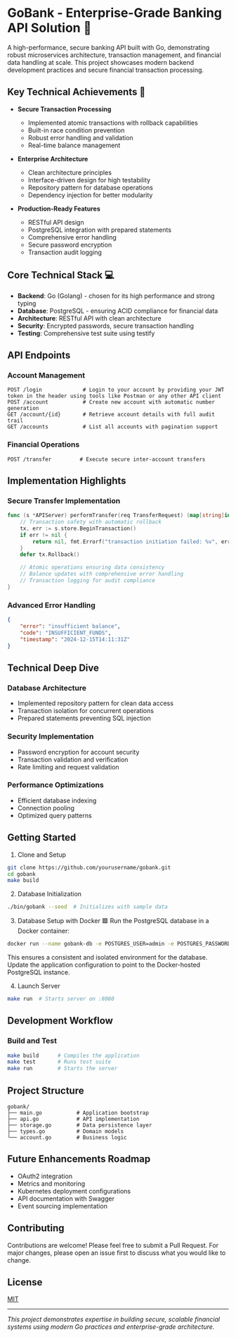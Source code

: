 # GoBank - Enterprise-Grade Banking API Solution 🏦

A high-performance, secure banking API built with Go, demonstrating robust microservices architecture, transaction management, and financial data handling at scale. This project showcases modern backend development practices and secure financial transaction processing.

## Key Technical Achievements 🚀

- **Secure Transaction Processing**
  - Implemented atomic transactions with rollback capabilities
  - Built-in race condition prevention
  - Robust error handling and validation
  - Real-time balance management

- **Enterprise Architecture**
  - Clean architecture principles
  - Interface-driven design for high testability
  - Repository pattern for database operations
  - Dependency injection for better modularity

- **Production-Ready Features**
  - RESTful API design
  - PostgreSQL integration with prepared statements
  - Comprehensive error handling
  - Secure password encryption
  - Transaction audit logging

## Core Technical Stack 💻

- **Backend**: Go (Golang) - chosen for its high performance and strong typing
- **Database**: PostgreSQL - ensuring ACID compliance for financial data
- **Architecture**: RESTful API with clean architecture
- **Security**: Encrypted passwords, secure transaction handling
- **Testing**: Comprehensive test suite using testify

## API Endpoints

### Account Management
```http
POST /login             # Login to your account by providing your JWT token in the header using tools like Postman or any other API client
POST /account           # Create new account with automatic number generation
GET /account/{id}       # Retrieve account details with full audit trail
GET /accounts           # List all accounts with pagination support
```

### Financial Operations
```http
POST /transfer         # Execute secure inter-account transfers
```

## Implementation Highlights

### Secure Transfer Implementation
```go
func (s *APIServer) performTransfer(req TransferRequest) (map[string]interface{}, error) {
    // Transaction safety with automatic rollback
    tx, err := s.store.BeginTransaction()
    if err != nil {
        return nil, fmt.Errorf("transaction initiation failed: %v", err)
    }
    defer tx.Rollback()

    // Atomic operations ensuring data consistency
    // Balance updates with comprehensive error handling
    // Transaction logging for audit compliance
}
```

### Advanced Error Handling
```json
{
    "error": "insufficient balance",
    "code": "INSUFFICIENT_FUNDS",
    "timestamp": "2024-12-15T14:11:31Z"
}
```

## Technical Deep Dive

### Database Architecture
- Implemented repository pattern for clean data access
- Transaction isolation for concurrent operations
- Prepared statements preventing SQL injection

### Security Implementation
- Password encryption for account security
- Transaction validation and verification
- Rate limiting and request validation

### Performance Optimizations
- Efficient database indexing
- Connection pooling
- Optimized query patterns

## Getting Started

1. Clone and Setup
```bash
git clone https://github.com/yourusername/gobank.git
cd gobank
make build
```

2. Database Initialization
```bash
./bin/gobank --seed  # Initializes with sample data
```

3. Database Setup with Docker 🟩
Run the PostgreSQL database in a Docker container:
```bash
docker run --name gobank-db -e POSTGRES_USER=admin -e POSTGRES_PASSWORD=secret -e POSTGRES_DB=gobank -p 5432:5432 -d postgres
```

This ensures a consistent and isolated environment for the database. Update the application configuration to point to the Docker-hosted PostgreSQL instance.

4. Launch Server
```bash
make run  # Starts server on :8080
```

## Development Workflow

### Build and Test
```bash
make build      # Compiles the application
make test       # Runs test suite
make run        # Starts the server
```

## Project Structure
```
gobank/
├── main.go           # Application bootstrap
├── api.go            # API implementation
├── storage.go        # Data persistence layer
├── types.go          # Domain models
└── account.go        # Business logic
```

## Future Enhancements Roadmap

- OAuth2 integration
- Metrics and monitoring
- Kubernetes deployment configurations
- API documentation with Swagger
- Event sourcing implementation

## Contributing

Contributions are welcome! Please feel free to submit a Pull Request. For major changes, please open an issue first to discuss what you would like to change.

## License

[MIT](https://choosealicense.com/licenses/mit/)

---
*This project demonstrates expertise in building secure, scalable financial systems using modern Go practices and enterprise-grade architecture.*
